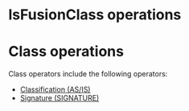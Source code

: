 # lsFusionClass operations

# Class operations

Class operators include the following operators:

-   [Classification (AS/IS)](lsFusionClassification_IS_AS_.md)
-   [Signature (SIGNATURE)](lsFusionProperty_signature_CLASS_.md)

  
